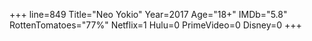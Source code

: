 +++
line=849
Title="Neo Yokio"
Year=2017
Age="18+"
IMDb="5.8"
RottenTomatoes="77%"
Netflix=1
Hulu=0
PrimeVideo=0
Disney=0
+++

